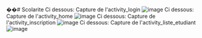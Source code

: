 ��#   S c o l a r i t e 
Ci dessous: Capture de l'activity_login 
 ![image](https://github.com/Mosar17/Scolarite/assets/141662358/9f5c1aeb-734c-4faa-99b7-eedfed1269d5)
Ci dessous: Capture de l'activity_home
![image](https://github.com/Mosar17/Scolarite/assets/141662358/303d8816-865d-4202-abca-75b04466435b)
Ci dessous: Capture de l'activity_inscription
![image](https://github.com/Mosar17/Scolarite/assets/141662358/b017ab7b-cf67-4f18-bacb-d9caeeb81473)
Ci dessous: Capture de l'activity_liste_etudiant
![image](https://github.com/Mosar17/Scolarite/assets/141662358/ca759f8c-6d64-41e3-b716-6965caa2ac46)






 
